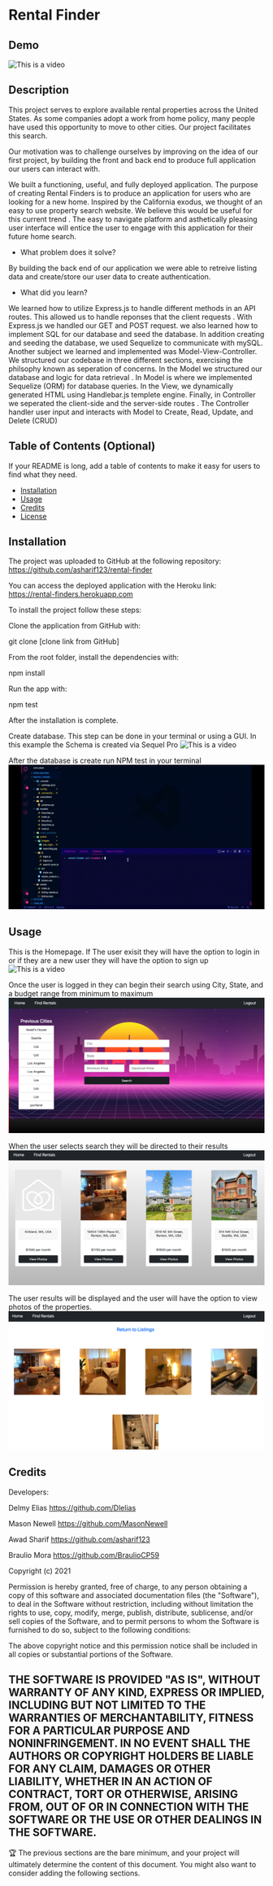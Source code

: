# Rental Finder

## Demo
![This is a video](/public/images/videodemo.gif)
## Description
This project serves to explore available rental properties across the United States. As some companies adopt a work from home policy, many people have used this opportunity to move to other cities. Our project facilitates this search. 

Our motivation was to challenge ourselves by improving on the idea of our first project, by building the front and back end to produce full application our users can interact with. 

We built a functioning, useful, and fully deployed application. The purpose of creating Rental Finders is to produce an application for users who are looking for a new home. Inspired by the California exodus, we thought of an easy to use property search website. We believe this would be useful for this current trend . The easy to navigate platform and asthetically pleasing user interface will entice the user to engage with this application for their future home search. 

- What problem does it solve?

By building the back end of our application we were able to retreive listing data and create/store our user data to create authentication. 

- What did you learn?

We learned how to utilize Express.js to handle different methods in an API routes. This allowed us to handle reponses that the client requests .  With Express.js we handled our GET and POST request.
we also learned how to implement SQL for our database and seed the database. In addition creating and seeding the database, we used Sequelize to communicate with mySQL.
Another subject we learned and implemented was Model-View-Controller. We structured our codebase in three different sections, exercising the philsophy known as seperation of concerns. In the Model we structured our database and logic for data retrieval . In Model is where we implemented Sequelize (ORM) for database queries.  In the View, we dynamically generated HTML using Handlebar.js templete engine. Finally, in Controller we seperated the client-side and the server-side routes . The Controller handler user input and interacts with Model to Create, Read, Update, and Delete (CRUD)

## Table of Contents (Optional)
If your README is long, add a table of contents to make it easy for users to find what they need.
- [Installation](#installation)
- [Usage](#usage)
- [Credits](#credits)
- [License](#license)
## Installation
The project was uploaded to GitHub at the following repository:  https://github.com/asharif123/rental-finder

You can access the deployed application with the Heroku link: https://rental-finders.herokuapp.com

To install the project follow these steps:

Clone the application from GitHub with:

git clone [clone link from GitHub]

From the root folder, install the dependencies with:

npm install

Run the app with:

npm test

After the installation is complete. 

Create database. This step can be done in your terminal or using a GUI. In this example the Schema is created via Sequel Pro 
![This is a video](/public/images/run_schema.gif)

After the database is create run NPM test in your terminal
![This is a video](/public/images/P2Terminal.gif)
## Usage

This is the Homepage. If The user exisit they will have the option to login in or if they are a new user they will have the option to sign up
![This is a video](/public/images/homepage.gif)

Once the user is logged in they can begin their search using City, State, and a budget range from minimum to maximum 
![This is an image](/public/images/searchpage.png)

When the user selects search they will be directed to their results
![This is an image](/public/images/resultspage.png)

The user results will be displayed and the user will have the option to view photos of the properties. 
![This is a video](/public/images/viewresults.png)
 ## Credits
Developers:

Delmy Elias https://github.com/Dlelias
 
Mason Newell https://github.com/MasonNewell

Awad Sharif https://github.com/asharif123

Braulio Mora https://github.com/BraulioCP59

Copyright (c) 2021 

Permission is hereby granted, free of charge, to any person obtaining a copy of this software and associated documentation files (the "Software"), to deal in the Software without restriction, including without limitation the rights to use, copy, modify, merge, publish, distribute, sublicense, and/or sell copies of the Software, and to permit persons to whom the Software is furnished to do so, subject to the following conditions:

The above copyright notice and this permission notice shall be included in all copies or substantial portions of the Software.

THE SOFTWARE IS PROVIDED "AS IS", WITHOUT WARRANTY OF ANY KIND, EXPRESS OR IMPLIED, INCLUDING BUT NOT LIMITED TO THE WARRANTIES OF MERCHANTABILITY, FITNESS FOR A PARTICULAR PURPOSE AND NONINFRINGEMENT. IN NO EVENT SHALL THE AUTHORS OR COPYRIGHT HOLDERS BE LIABLE FOR ANY CLAIM, DAMAGES OR OTHER LIABILITY, WHETHER IN AN ACTION OF CONTRACT, TORT OR OTHERWISE, ARISING FROM, OUT OF OR IN CONNECTION WITH THE SOFTWARE OR THE USE OR OTHER DEALINGS IN THE SOFTWARE.
---
🏆 The previous sections are the bare minimum, and your project will ultimately determine the content of this document. You might also want to consider adding the following sections.

